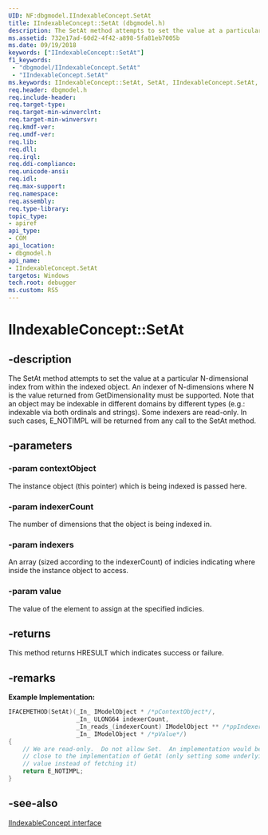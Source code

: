 ```yaml
---
UID: NF:dbgmodel.IIndexableConcept.SetAt
title: IIndexableConcept::SetAt (dbgmodel.h)
description: The SetAt method attempts to set the value at a particular N-dimensional index from within the indexed object.
ms.assetid: 732e17ad-60d2-4f42-a898-5fa81eb7005b
ms.date: 09/19/2018
keywords: ["IIndexableConcept::SetAt"]
f1_keywords:
 - "dbgmodel/IIndexableConcept.SetAt"
 - "IIndexableConcept.SetAt"
ms.keywords: IIndexableConcept::SetAt, SetAt, IIndexableConcept.SetAt, IIndexableConcept::SetAt, IIndexableConcept.SetAt
req.header: dbgmodel.h
req.include-header:
req.target-type:
req.target-min-winverclnt:
req.target-min-winversvr:
req.kmdf-ver:
req.umdf-ver:
req.lib:
req.dll:
req.irql: 
req.ddi-compliance:
req.unicode-ansi:
req.idl:
req.max-support:
req.namespace:
req.assembly:
req.type-library: 
topic_type: 
- apiref
api_type: 
- COM
api_location: 
- dbgmodel.h
api_name: 
- IIndexableConcept.SetAt
targetos: Windows
tech.root: debugger
ms.custom: RS5
---
```


# IIndexableConcept::SetAt


## -description

The SetAt method attempts to set the value at a particular N-dimensional index from within the indexed object. An indexer of N-dimensions where N is the value returned from GetDimensionality must be supported. Note that an object may be indexable in different domains by different types (e.g.: indexable via both ordinals and strings). Some indexers are read-only. In such cases, E_NOTIMPL will be returned from any call to the SetAt method. 

## -parameters

### -param contextObject
The instance object (this pointer) which is being indexed is passed here.

### -param indexerCount
The number of dimensions that the object is being indexed in.

### -param indexers
An array (sized according to the indexerCount) of indicies indicating where inside the instance object to access.

### -param value
The value of the element to assign at the specified indicies.

## -returns
This method returns HRESULT which indicates success or failure.

## -remarks

**Example Implementation:** 

```cpp
IFACEMETHOD(SetAt)(_In_ IModelObject * /*pContextObject*/, 
                   _In_ ULONG64 indexerCount, 
                   _In_reads_(indexerCount) IModelObject ** /*ppIndexers*/, 
                   _In_ IModelObject * /*pValue*/)
{
    // We are read-only.  Do not allow Set.  An implementation would be very 
    // close to the implementation of GetAt (only setting some underlying 
    // value instead of fetching it)
    return E_NOTIMPL;
}
```

## -see-also

[IIndexableConcept interface](nn-dbgmodel-iindexableconcept.md)
